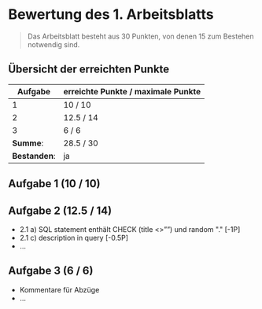 # Bewertung des 1. Arbeitsblatts

> Das Arbeitsblatt besteht aus 30 Punkten, von denen 15 zum Bestehen notwendig sind.

## Übersicht der erreichten Punkte

| Aufgabe        | erreichte Punkte / maximale Punkte |
| -------------- | ---------------------------------- |
| 1              | 10 / 10                            |
| 2              | 12.5 / 14                            |
| 3              | 6 / 6                             |
| **Summe**:     | 28.5 / 30                            |
| **Bestanden**: | ja                          |

## Aufgabe 1 (10 / 10)


## Aufgabe 2 (12.5 / 14)

- 2.1 a) SQL statement enthält CHECK (title <>””) und random "." [-1P]
- 2.1 c) description in query [-0.5P]
- ...

## Aufgabe 3 (6 / 6)

- Kommentare für Abzüge
- ...